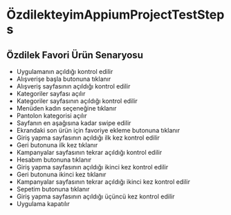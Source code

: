 # ÖzdilekteyimAppiumProjectTestSteps

Özdilek Favori Ürün Senaryosu
---------------------
* Uygulamanın açıldığı kontrol edilir
* Alışverişe başla butonuna tıklanır
* Alışveriş sayfasının açıldığı kontrol edilir
* Kategoriler sayfası açılır
* Kategoriler sayfasının açıldığı kontrol edilir
* Menüden kadın seçeneğine tıklanır
* Pantolon kategorisi açılır
* Sayfanın en aşağısına kadar swipe edilir
* Ekrandaki son ürün için favoriye ekleme butonuna tıklanır
* Giriş yapma sayfasının açıldığı ilk kez kontrol edilir
* Geri butonuna ilk kez tıklanır
* Kampanyalar sayfasının tekrar açıldığı kontrol edilir
* Hesabım butonuna tıklanır
* Giriş yapma sayfasının açıldığı ikinci kez kontrol edilir
* Geri butonuna ikinci kez tıklanır
* Kampanyalar sayfasının tekrar açıldığı ikinci kez kontrol edilir
* Sepetim butonuna tıklanır
* Giriş yapma sayfasının açıldığı üçüncü kez kontrol edilir
* Uygulama kapatılır

